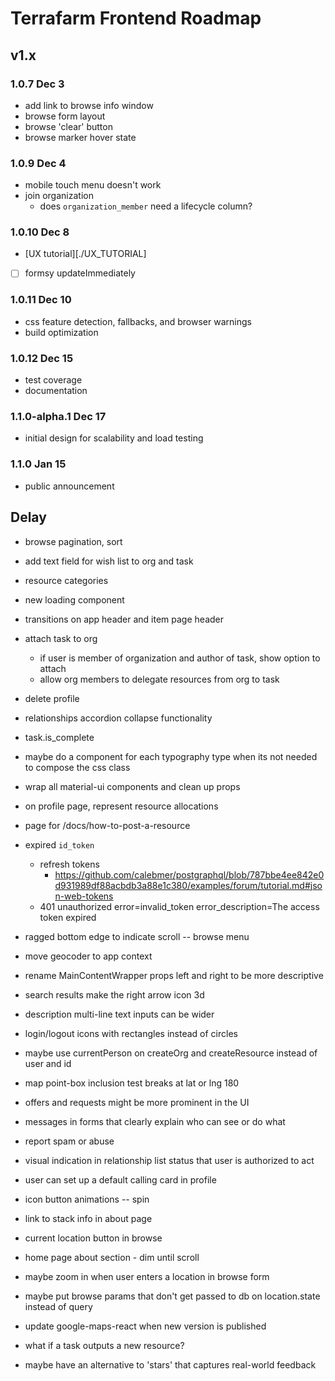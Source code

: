 # Terrafarm Frontend Roadmap

## v1.x

### 1.0.7 Dec 3

- add link to browse info window
- browse form layout
- browse 'clear' button
- browse marker hover state

### 1.0.9 Dec 4

- mobile touch menu doesn't work
- join organization
  - does `organization_member` need a lifecycle column?

### 1.0.10 Dec 8

- [UX tutorial][./UX_TUTORIAL]
- [ ] formsy updateImmediately

### 1.0.11 Dec 10

- css feature detection, fallbacks, and browser warnings
- build optimization

### 1.0.12 Dec 15

- test coverage
- documentation

### 1.1.0-alpha.1 Dec 17

- initial design for scalability and load testing

### 1.1.0 Jan 15

- public announcement

## Delay

- browse pagination, sort
- add text field for wish list to org and task
- resource categories
- new loading component
- transitions on app header and item page header
- attach task to org
  - if user is member of organization and author of task, show option to attach
  - allow org members to delegate resources from org to task
- delete profile

- relationships accordion collapse functionality
- task.is_complete
- maybe do a component for each typography type when its not needed to compose the css class
- wrap all material-ui components and clean up props
- on profile page, represent resource allocations

- page for /docs/how-to-post-a-resource
- expired `id_token`
  - refresh tokens
    - https://github.com/calebmer/postgraphql/blob/787bbe4ee842e0d931989df88acbdb3a88e1c380/examples/forum/tutorial.md#json-web-tokens
  - 401 unauthorized error=invalid_token error_description=The access token expired
- ragged bottom edge to indicate scroll -- browse menu
- move geocoder to app context
- rename MainContentWrapper props left and right to be more descriptive

- search results make the right arrow icon 3d
- description multi-line text inputs can be wider
- login/logout icons with rectangles instead of circles
- maybe use currentPerson on createOrg and createResource instead of user and id

- map point-box inclusion test breaks at lat or lng 180
- offers and requests might be more prominent in the UI
- messages in forms that clearly explain who can see or do what
- report spam or abuse
- visual indication in relationship list status that user is authorized to act
- user can set up a default calling card in profile
- icon button animations -- spin

- link to stack info in about page
- current location button in browse
- home page about section - dim until scroll
- maybe zoom in when user enters a location in browse form
- maybe put browse params that don't get passed to db on location.state instead of query
- update google-maps-react when new version is published

- what if a task outputs a new resource?
- maybe have an alternative to 'stars' that captures real-world feedback
